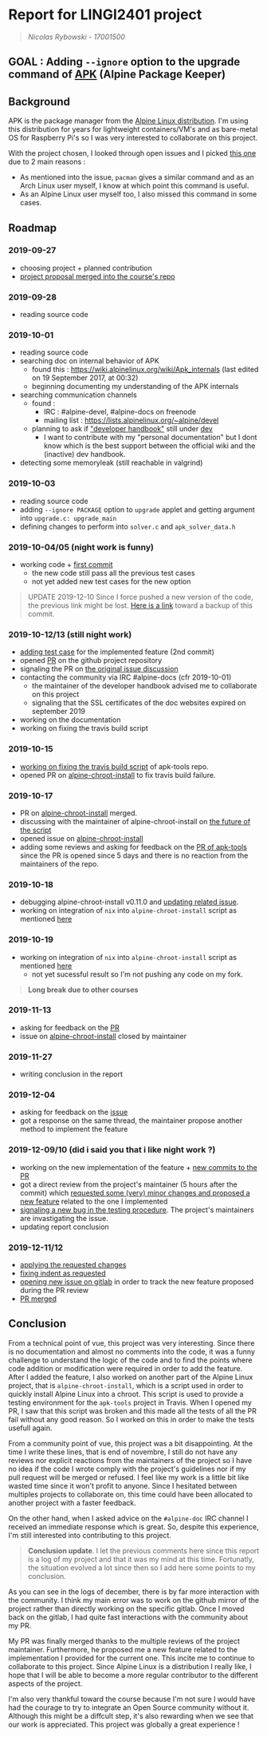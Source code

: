 # Report for LINGI2401 project
> _Nicolas Rybowski - 17001500_

## GOAL : Adding `--ignore` option to the upgrade command of [APK](https://wiki.alpinelinux.org/wiki/Alpine_Linux_package_management) (Alpine Package Keeper)

## Background
APK is the package manager from the [Alpine Linux distribution](https://alpinelinux.org/). I'm using this distribution for years for lightweight containers/VM's and as bare-metal OS for Raspberry Pi's so I was
very interested to collaborate on this project.

With the project chosen, I looked through open issues and I picked [this one](https://gitlab.alpinelinux.org/alpine/apk-tools/issues/8792) due to 2 main reasons : 
- As mentioned into the issue, `pacman` gives a similar command and as an Arch Linux user myself, I know at which point this command is useful.
- As an Alpine Linux user myself too, I also missed this command in some cases.

## Roadmap

### 2019-09-27
- choosing project + planned contribution
- [project proposal merged into the course's repo](https://github.com/ploum/lingi2401/pull/76)

### 2019-09-28
- reading source code

### 2019-10-01
- reading source code
- searching doc on internal behavior of APK
  - found this : https://wiki.alpinelinux.org/wiki/Apk_internals (last edited on 19 September 2017, at 00:32)
  - beginning documenting my understanding of the APK internals
- searching communication channels
  - found : 
    - IRC : #alpine-devel, #alpine-docs on freenode
    - mailing list : https://lists.alpinelinux.org/~alpine/devel
  - planning to ask if ["developer handbook"](https://docs.alpinelinux.org/developer-handbook/0.1a/index.html) still under [dev](https://gitlab.alpinelinux.org/alpine/docs/developer-handbook)
    - I want to contribute with my "personal documentation" but I dont know which is the best support between the official wiki and the (inactive) dev handbook.
- detecting some memoryleak (still reachable in valgrind)

### 2019-10-03
- reading source code
- adding `--ignore PACKAGE` option to `upgrade` applet and getting argument into `upgrade.c: upgrade_main`
- defining changes to perform into `solver.c` and `apk_solver_data.h`

### 2019-10-04/05 (night work is funny)
- working code + [first commit](https://github.com/nrybowski/apk-tools/commit/4202a198b8b852a51793a2614745d2ea6f0c490b)
  - the new code still pass all the previous test cases
  - not yet added new test cases for the new option
> UPDATE 2019-12-10
> Since I force pushed a new version of the code, the previous link might be lost. [Here is a link](https://github.com/nrybowski/apk-tools/commit/4202a198b8b852a51793a2614745d2ea6f0c490b) toward a backup of this commit.

### 2019-10-12/13 (still night work)
- [adding test case](https://github.com/nrybowski/apk-tools/commit/8e507211342ff6f0bc02d3cafc63d7a1371e6c23) for the implemented feature (2nd commit)
- opened [PR](https://github.com/alpinelinux/apk-tools/pull/24) on the github project repository
- signaling the PR on [the original issue discussion](https://gitlab.alpinelinux.org/alpine/apk-tools/issues/8792)
- contacting the community via IRC #alpine-docs (cfr 2019-10-01)
  - the maintainer of the developer handbook advised me to collaborate on this project
  - signaling that the SSL certificates of the doc websites expired on september 2019
- working on the documentation
- working on fixing the travis build script

### 2019-10-15
- [working on fixing the travis build script](https://github.com/alpinelinux/alpine-chroot-install/issues/17#issuecomment-542309154) of apk-tools repo.
- opened PR on [alpine-chroot-install](https://github.com/alpinelinux/alpine-chroot-install/pull/18) to fix travis build failure.

### 2019-10-17
- PR on [alpine-chroot-install](https://github.com/alpinelinux/alpine-chroot-install/pull/18) merged.
- discussing with the maintainer of alpine-chroot-install on [the future of the script](https://github.com/alpinelinux/alpine-chroot-install/issues/17)
- opened issue on [alpine-chroot-install](https://github.com/alpinelinux/alpine-chroot-install/issues/19)
- adding some reviews and asking for feedback on the [PR of apk-tools](https://github.com/alpinelinux/apk-tools/pull/24#discussion_r336157432) since the PR is opened since 
5 days and there is no reaction from the maintainers of the repo.

### 2019-10-18
- debugging alpine-chroot-install v0.11.0 and [updating related issue](https://github.com/alpinelinux/alpine-chroot-install/issues/19#issuecomment-543594869).
- working on integration of `nix` into `alpine-chroot-install` script as mentioned [here](https://github.com/alpinelinux/alpine-chroot-install/issues/17#issuecomment-543184139)

### 2019-10-19
- working on integration of `nix` into `alpine-chroot-install` script as mentioned [here](https://github.com/alpinelinux/alpine-chroot-install/issues/17#issuecomment-543184139)
  - not yet sucessful result so I'm not pushing any code on my fork.

> **Long break due to other courses**

### 2019-11-13
- asking for feedback on the [PR](https://github.com/alpinelinux/apk-tools/pull/24#issuecomment-553361130)
- issue on [alpine-chroot-install](https://github.com/alpinelinux/alpine-chroot-install/issues/19) closed by maintainer

### 2019-11-27
- writing conclusion in the report

### 2019-12-04
- asking for feedback on the [issue](https://gitlab.alpinelinux.org/alpine/apk-tools/issues/8792)
- got a response on the same thread, the maintainer propose another method to implement the feature

### 2019-12-09/10 (did i said you that i like night work ?)
- working on the new implementation of the feature + [new commits to the PR](https://github.com/alpinelinux/apk-tools/pull/24/commits/e7b589e01b6a1a0a4c3c2c5f6184503577336206)
- got a direct review from the project's maintainer (5 hours after the commit) which [requested some (very) minor changes and proposed a new feature](https://github.com/alpinelinux/apk-tools/pull/24#pullrequestreview-329632226) related to the one I implemented
- [signaling a new bug in the testing procedure](https://gitlab.alpinelinux.org/alpine/apk-tools/issues/8792#note_57156). The project's maintainers are invastigating the issue.
- updating report conclusion

### 2019-12-11/12
- [applying the requested changes](https://github.com/nrybowski/apk-tools/commit/f38eea3ba9aee901b6a675ea6a3f2e018e78490f)
- [fixing indent as requested](https://github.com/nrybowski/apk-tools/commit/d76c3a5015fa43fba2bd94b9c235eee18800ff34)
- [opening new issue on gitlab](https://gitlab.alpinelinux.org/alpine/apk-tools/issues/10667) in order to track the new feature proposed during the PR review
- [PR merged](https://github.com/alpinelinux/apk-tools/pull/24#issuecomment-564974060)

## Conclusion

From a technical point of vue, this project was very interesting. Since there is no documentation and almost no comments into the code, it was a funny challenge to understand the logic of 
the code and to find the points where code addition or modification were required in order to add the feature. After I added the feature, I also worked on another part of the Alpine Linux project, that is `alpine-chroot-install`, which is a script used in order to quickly install Alpine Linux into a chroot. This script is used to provide a testing environment for the `apk-tools` project in Travis. When I opened my PR, I saw that this script was broken and this made all the tests of all the PR fail without any good reason. So I worked on this in order to make the tests usefull again.

From a community point of vue, this project was a bit disappointing. At the time I write these lines, that is end of novembre, I still do not have any reviews nor explicit reactions from 
the maintainers of the project so I have no idea if the code I wrote comply with the project's guidelines nor if my pull request will be merged or refused. I feel like my work is a little bit
 like wasted time since it won't profit to anyone. Since I hesitated between multiples projects to collaborate on, this time could have been allocated to another project with a faster feedback.

On the other hand, when I asked advice on the `#alpine-doc` IRC channel I received an immediate response which is great. So, despite this experience, I'm still interested into contributing to this project. 

> **Conclusion update**. I let the previous comments here since this report is a log of my project and that it was my mind at this time. Fortunatly, the situation evolved a lot since then so I add here some points to my conclusion.

As you can see in the logs of december, there is by far more interaction with the community. I think my main error was to work on the github mirror of the project rather than directly working on the specific gitlab. Once I moved back on the gitlab, I had quite fast interactions with the community about my PR.

My PR was finally merged thanks to the multiple reviews of the project maintainer. Furthermore, he proposed me a new feature related to the implementation I provided for the current one. This incite me to continue to collaborate to this project. Since Alpine Linux is a distribution I really like, I hope that I will be able to become a more regular contributor to the different aspects of the project.

I'm also very thankful toward the course because I'm not sure I would have had the courage to try to integrate an Open Source community without it. Although this might be a diffcult step, it's also rewarding when we see that our work is appreciated. This project was globally a great experience !
